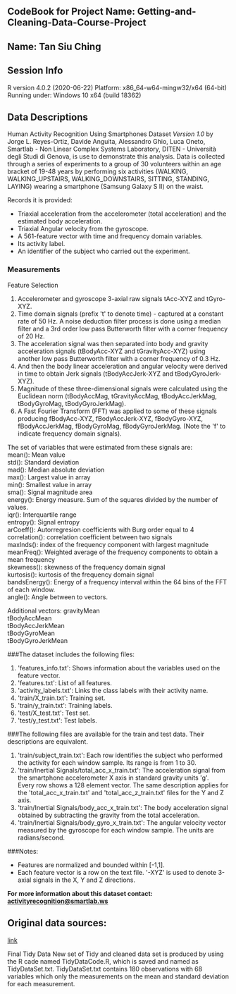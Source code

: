 ## CodeBook for Project Name: Getting-and-Cleaning-Data-Course-Project
## Name: Tan Siu Ching

## Session Info
R version 4.0.2 (2020-06-22)
Platform: x86_64-w64-mingw32/x64 (64-bit)
Running under: Windows 10 x64 (build 18362)

## Data Descriptions
Human Activity Recognition Using Smartphones Dataset *Version 1.0*
by Jorge L. Reyes-Ortiz, Davide Anguita, Alessandro Ghio, Luca Oneto, Smartlab - Non Linear Complex Systems Laboratory, 
DITEN - Università degli Studi di Genova, is use to demonstrate this analysis. Data is collected through a series of experiments 
to a group of 30 volunteers within an age bracket of 19-48 years by performing six activities (WALKING, WALKING_UPSTAIRS, WALKING_DOWNSTAIRS, SITTING, STANDING, LAYING) 
wearing a smartphone (Samsung Galaxy S II) on the waist.

Records it is provided:
- Triaxial acceleration from the accelerometer (total acceleration) and the estimated body acceleration.
- Triaxial Angular velocity from the gyroscope. 
- A 561-feature vector with time and frequency domain variables. 
- Its activity label. 
- An identifier of the subject who carried out the experiment.

### Measurements
Feature Selection 
1. Accelerometer and gyroscope 3-axial raw signals tAcc-XYZ and tGyro-XYZ.  
2. Time domain signals (prefix 't' to denote time) - captured at a constant rate of 50 Hz. A noise deduction filter process is done using a median filter and a 3rd order low pass Butterworth filter with a corner frequency of 20 Hz.  
3. The acceleration signal was then separated into body and gravity acceleration signals (tBodyAcc-XYZ and tGravityAcc-XYZ) using another low pass Butterworth filter with a corner frequency of 0.3 Hz.  
4. And then the body linear acceleration and angular velocity were derived in time to obtain Jerk signals (tBodyAccJerk-XYZ and tBodyGyroJerk-XYZ).  
5. Magnitude of these three-dimensional signals were calculated using the Euclidean norm (tBodyAccMag, tGravityAccMag, tBodyAccJerkMag, tBodyGyroMag, tBodyGyroJerkMag).  
6. A Fast Fourier Transform (FFT) was applied to some of these signals producing fBodyAcc-XYZ, fBodyAccJerk-XYZ, fBodyGyro-XYZ, fBodyAccJerkMag, fBodyGyroMag, fBodyGyroJerkMag. (Note the 'f' to indicate frequency domain signals).  

The set of variables that were estimated from these signals are:  
mean(): Mean value  
std(): Standard deviation  
mad(): Median absolute deviation   
max(): Largest value in array  
min(): Smallest value in array  
sma(): Signal magnitude area  
energy(): Energy measure. Sum of the squares divided by the number of values.   
iqr(): Interquartile range  
entropy(): Signal entropy  
arCoeff(): Autorregresion coefficients with Burg order equal to 4  
correlation(): correlation coefficient between two signals  
maxInds(): index of the frequency component with largest magnitude  
meanFreq(): Weighted average of the frequency components to obtain a mean frequency  
skewness(): skewness of the frequency domain signal   
kurtosis(): kurtosis of the frequency domain signal   
bandsEnergy(): Energy of a frequency interval within the 64 bins of the FFT of each window.  
angle(): Angle between to vectors.  

Additional vectors: 
gravityMean  
tBodyAccMean  
tBodyAccJerkMean  
tBodyGyroMean  
tBodyGyroJerkMean  

###The dataset includes the following files:  
1.	'features_info.txt': Shows information about the variables used on the feature vector.  
2.	'features.txt': List of all features.  
3.	'activity_labels.txt': Links the class labels with their activity name.  
4.	'train/X_train.txt': Training set.  
5.	'train/y_train.txt': Training labels.  
6.	'test/X_test.txt': Test set.  
7.	'test/y_test.txt': Test labels.  

###The following files are available for the train and test data. Their descriptions are equivalent. 
1.	'train/subject_train.txt': Each row identifies the subject who performed the activity for each window sample. Its range is from 1 to 30.  
2.	'train/Inertial Signals/total_acc_x_train.txt': The acceleration signal from the smartphone accelerometer X axis in standard gravity units 'g'.  
     Every row shows a 128 element vector. The same description applies for the 'total_acc_x_train.txt' and  'total_acc_z_train.txt' files for the Y and Z axis. 
3.	'train/Inertial Signals/body_acc_x_train.txt': The body acceleration signal obtained by subtracting the gravity from the total acceleration.   
4.	'train/Inertial Signals/body_gyro_x_train.txt': The angular velocity vector measured by the gyroscope for each window sample. The units are radians/second.  

###Notes: 
- Features are normalized and bounded within [-1,1].
- Each feature vector is a row on the text file.
'-XYZ' is used to denote 3-axial signals in the X, Y and Z directions.  

__**For more information about this dataset contact: activityrecognition@smartlab.ws**__

## Original data sources:  
[link](http://archive.ics.uci.edu/ml/datasets/Human+Activity+Recognition+Using+Smartphones#)  

Final Tidy Data 
New set of Tidy and cleaned data set is produced by using the R cade named TidyDataCode.R, which is saved and named as TidyDataSet.txt.
TidyDataSet.txt contains 180 observations with 68 variables which only the measurements on the mean and standard deviation for each measurement.

